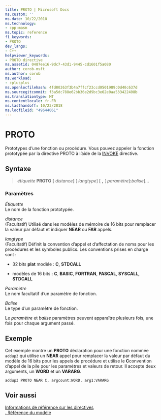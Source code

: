 ```yaml
---
title: PROTO | Microsoft Docs
ms.custom: ''
ms.date: 10/22/2018
ms.technology:
- cpp-masm
ms.topic: reference
f1_keywords:
- PROTO
dev_langs:
- C++
helpviewer_keywords:
- PROTO directive
ms.assetid: 0487ee16-9dc7-43d1-9445-cd1601f5a080
author: corob-msft
ms.author: corob
ms.workload:
- cplusplus
ms.openlocfilehash: 4fd00263f3b4a7ffcf23ccd0501989c0d40c637d
ms.sourcegitcommit: f3a5dc788e62bb36e2d9bc3e62e0aa533422408b
ms.translationtype: MT
ms.contentlocale: fr-FR
ms.lasthandoff: 10/23/2018
ms.locfileid: "49644061"
---
```

# <a name="proto"></a>PROTO

Prototypes d’une fonction ou procédure. Vous pouvez appeler la fonction prototypée par la directive PROTO à l’aide de la [INVOKE](invoke.md) directive.

## <a name="syntax"></a>Syntaxe

> *étiquette* **PROTO** \[ *distance*] \[ *langtype*] \[ __,__ \[ *paramètre*]__:__*balise*]...

### <a name="parameters"></a>Paramètres

*Étiquette*<br/>
Le nom de la fonction prototypée.

*distance*<br/>
(Facultatif) Utilisé dans les modèles de mémoire de 16 bits pour remplacer la valeur par défaut et indiquer **NEAR** ou **FAR** appels.

*langtype*<br/>
(Facultatif) Définit la convention d’appel et d’affectation de noms pour les procédures et les symboles publics. Les conventions prises en charge sont :

- 32 bits **plat** modèle : **C**, **STDCALL**

- modèles de 16 bits : **C**, **BASIC**, **FORTRAN**, **PASCAL**, **SYSCALL**, **STDCALL**

*Paramètre*<br/>
Le nom facultatif d’un paramètre de fonction.

*Balise*<br/>
Le type d’un paramètre de fonction.

Le *paramètre* et *balise* paramètres peuvent apparaître plusieurs fois, une fois pour chaque argument passé.

## <a name="example"></a>Exemple

Cet exemple montre un **PROTO** déclaration pour une fonction nommée `addup3` qui utilise un **NEAR** appel pour remplacer la valeur par défaut du modèle de 16 bits pour les appels de procédure et utilise le **C**convention d’appel de la pile pour les paramètres et valeurs de retour. Il accepte deux arguments, un **WORD** et un **VARARG**.

```MASM
addup3 PROTO NEAR C, argcount:WORD, arg1:VARARG
```

## <a name="see-also"></a>Voir aussi

[Informations de référence sur les directives](directives-reference.md)<br/>
[. Référence du modèle](dot-model.md)<br/>
